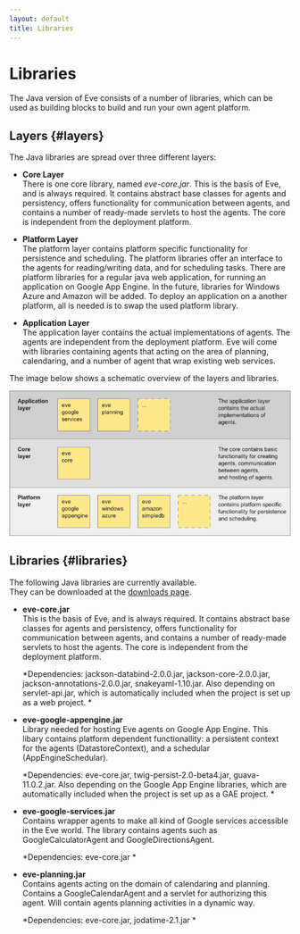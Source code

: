 ```yaml
---
layout: default
title: Libraries
---
```



# Libraries


The Java version of Eve consists of a number of libraries, which can be used
as building blocks to build and run your own agent platform. 

## Layers {#layers}

The Java libraries are spread over three different layers:

- **Core Layer**  
  There is one core library, named *eve-core.jar*. This is the basis of Eve, 
  and is always required.
  It contains abstract base classes for agents and persistency, 
  offers functionality for communication between agents, 
  and contains a number of ready-made servlets to host the agents. 
  The core is independent from the deployment platform.

- **Platform Layer**  
  The platform layer contains platform specific functionality for persistence
  and scheduling. The platform libraries offer an interface to the agents for 
  reading/writing data, and for scheduling tasks. 
  There are platform libraries for a regular java web application, for running
  an application on Google App Engine. In the future, libraries for 
  Windows Azure and Amazon will be added.
  To deploy an application on a another platform, all is needed is to swap 
  the used platform library.

- **Application Layer**  
  The application layer contains the actual implementations of agents.
  The agents are independent from the deployment platform.
  Eve will come with libraries containing agents that acting on the area of planning, 
  calendaring, and a number of agent that wrap existing web services. 
  

The image below shows a schematic overview of the layers and libraries. 

![img/java_libraries.png](img/java_libraries.png)

## Libraries {#libraries}

The following Java libraries are currently available.  
They can be downloaded at the
[downloads page](java_downloads.html).

- **eve-core.jar**  
  This is the basis of Eve, and is always required.
  It contains abstract base classes for agents and persistency, 
  offers functionality for communication between agents, 
  and contains a number of ready-made servlets to host the agents. 
  The core is independent from the deployment platform.
  
  *Dependencies: 
    jackson-databind-2.0.0.jar,
    jackson-core-2.0.0.jar, 
    jackson-annotations-2.0.0.jar,
    snakeyaml-1.10.jar.
    Also depending on servlet-api.jar, which is automatically included when
    the project is set up as a web project.
  *
  
- **eve-google-appengine.jar**  
  Library needed for hosting Eve agents on Google App Engine.
  This libary contains platform dependent functionallity:
   a persistent context for the agents (DatastoreContext), 
  and a schedular (AppEngineSchedular).

  *Dependencies: 
    eve-core.jar,
    twig-persist-2.0-beta4.jar,
    guava-11.0.2.jar.
    Also depending on the Google App Engine libraries, which are automatically
    included when the project is set up as a GAE project.
  *

- **eve-google-services.jar**  
  Contains wrapper agents to make all kind of Google services accessible 
  in the Eve world. The library contains agents such as GoogleCalculatorAgent
  and GoogleDirectionsAgent.

  *Dependencies: 
    eve-core.jar
  *

- **eve-planning.jar**  
  Contains agents acting on the domain of calendaring and planning. 
  Contains a GoogleCalendarAgent and a servlet for authorizing this agent.
  Will contain agents planning activities in a dynamic way.

  *Dependencies: 
    eve-core.jar,
    jodatime-2.1.jar
  *
